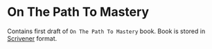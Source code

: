 # On The Path To Mastery

Contains first draft of `On The Path To Mastery` book. Book is stored in [Scrivener](https://www.literatureandlatte.com/scrivener/overview) format.
